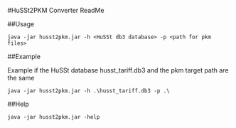 #HuSSt2PKM Converter ReadMe

##Usage

	java -jar husst2pkm.jar -h <HuSSt db3 database> -p <path for pkm files>

##Example

Example if the HuSSt database husst_tariff.db3 and the pkm target path are the same

	java -jar husst2pkm.jar -h .\husst_tariff.db3 -p .\
	
##Help

	java -jar husst2pkm.jar -help



